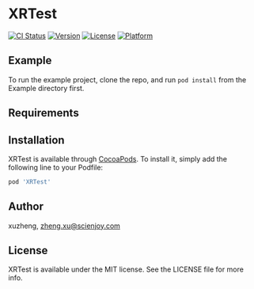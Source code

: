 # XRTest

[![CI Status](https://img.shields.io/travis/xuzheng/XRTest.svg?style=flat)](https://travis-ci.org/xuzheng/XRTest)
[![Version](https://img.shields.io/cocoapods/v/XRTest.svg?style=flat)](https://cocoapods.org/pods/XRTest)
[![License](https://img.shields.io/cocoapods/l/XRTest.svg?style=flat)](https://cocoapods.org/pods/XRTest)
[![Platform](https://img.shields.io/cocoapods/p/XRTest.svg?style=flat)](https://cocoapods.org/pods/XRTest)

## Example

To run the example project, clone the repo, and run `pod install` from the Example directory first.

## Requirements

## Installation

XRTest is available through [CocoaPods](https://cocoapods.org). To install
it, simply add the following line to your Podfile:

```ruby
pod 'XRTest'
```

## Author

xuzheng, zheng.xu@scienjoy.com

## License

XRTest is available under the MIT license. See the LICENSE file for more info.
